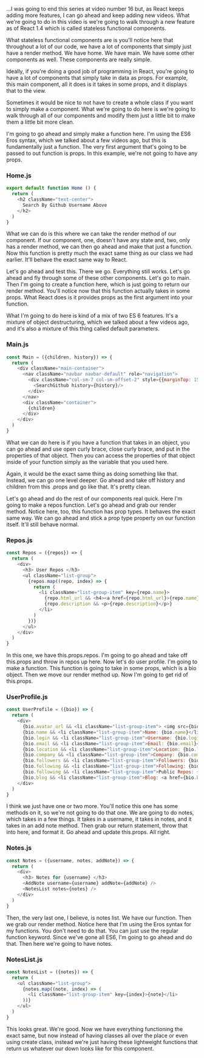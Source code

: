 ...I was going to end this series at video number 16 but, as React keeps adding more features, I can go ahead and keep adding new videos. What we're going to do in this video is we're going to walk through a new feature as of React 1.4 which is called stateless functional components.

What stateless functional components are is you'll notice here that throughout a lot of our code, we have a lot of components that simply just have a render method. We have home. We have main. We have some other components as well. These components are really simple.

Ideally, if you're doing a good job of programming in React, you're going to have a lot of components that simply take in data as props. For example, this main component, all it does is it takes in some props, and it displays that to the view.

Sometimes it would be nice to not have to create a whole class if you want to simply make a component. What we're going to do here is we're going to walk through all of our components and modify them just a little bit to make them a little bit more clean.

I'm going to go ahead and simply make a function here. I'm using the ES6 Eros syntax, which we talked about a few videos ago, but this is fundamentally just a function. The very first argument that's going to be passed to out function is props. In this example, we're not going to have any props.

### Home.js
``` javascript
export default function Home () {
  return (
    <h2 className="text-center">
      Search By Github Username Above
    </h2>
  )
}
```

What we can do is this where we can take the render method of our component. If our component, one, doesn't have any state and, two, only has a render method, we can then go ahead and make that just a function. Now this function is pretty much the exact same thing as our class we had earlier. It'll behave the exact same way to React.

Let's go ahead and test this. There we go. Everything still works. Let's go ahead and fly through some of these other components. Let's go to main. Then I'm going to create a function here, which is just going to return our render method. You'll notice now that this function actually takes in some props. What React does is it provides props as the first argument into your function.

What I'm going to do here is kind of a mix of two ES 6 features. It's a mixture of object destructuring, which we talked about a few videos ago, and it's also a mixture of this thing called default parameters.

### Main.js
``` javascript
const Main = ({children, history}) => {
  return (
    <div className="main-container">
      <nav className="navbar navbar-default" role="navigation">
        <div className="col-sm-7 col-sm-offset-2" style={{marginTop: 15}}>
          <SearchGithub history={history}/>
        </div>
      </nav>
      <div className="container">
        {children}
      </div>
    </div>
  )
}
```

What we can do here is if you have a function that takes in an object, you can go ahead and use open curly brace, close curly brace, and put in the properties of that object. Then you can access the properties of that object inside of your function simply as the variable that you used here.

Again, it would be the exact same thing as doing something like that. Instead, we can go one level deeper. Go ahead and take off history and children from this .props and go like that. It's pretty clean.

Let's go ahead and do the rest of our components real quick. Here I'm going to make a repos function. Let's go ahead and grab our render method. Notice here, too, this function has prop types. It behaves the exact same way. We can go ahead and stick a prop type property on our function itself. It'll still behave normal.

### Repos.js
``` javascript
const Repos = ({repos}) => {
  return (
    <div>
      <h3> User Repos </h3>
      <ul className="list-group">
        {repos.map((repo, index) => {
          return (
            <li className="list-group-item" key={repo.name}>
              {repo.html_url && <h4><a href={repo.html_url}>{repo.name}</a></h4>}
              {repo.description && <p>{repo.description}</p>}
            </li>
          )
        })}
      </ul>
    </div>
  )
}
```

In this one, we have this.props.repos. I'm going to go ahead and take off this.props and throw in repos up here. Now let's do user profile. I'm going to make a function. This function is going to take in some props, which is a bio object. Then we move our render method up. Now I'm going to get rid of this.props.

### UserProfile.js
``` javascript
const UserProfile = ({bio}) => {
  return (
    <div>
      {bio.avatar_url && <li className="list-group-item"> <img src={bio.avatar_url} className="img-rounded img-responsive"/></li>}
      {bio.name && <li className="list-group-item">Name: {bio.name}</li>}
      {bio.login && <li className="list-group-item">Username: {bio.login}</li>}
      {bio.email && <li className="list-group-item">Email: {bio.email}</li>}
      {bio.location && <li className="list-group-item">Location: {bio.location}</li>}
      {bio.company && <li className="list-group-item">Company: {bio.company}</li>}
      {bio.followers && <li className="list-group-item">Followers: {bio.followers}</li>}
      {bio.following && <li className="list-group-item">Following: {bio.following}</li>}
      {bio.following && <li className="list-group-item">Public Repos: {bio.public_repos}</li>}
      {bio.blog && <li className="list-group-item">Blog: <a href={bio.blog}> {bio.blog}</a></li>}
    </div>
  )
}
```

I think we just have one or two more. You'll notice this one has some methods on it, so we're not going to do that one. We are going to do notes, which takes in a few things. It takes in a username, it takes in notes, and it takes in an add note method. Then grab our return statement, throw that into here, and format it. Go ahead and update this.props. All right.

### Notes.js
```javascript
const Notes = ({username, notes, addNote}) => {
  return (
    <div>
      <h3> Notes for {username} </h3>
      <AddNote username={username} addNote={addNote} />
      <NotesList notes={notes} />
    </div>
  )
}
```

Then, the very last one, I believe, is notes list. We have our function. Then we grab our render method. Notice here that I'm using the Eros syntax for my functions. You don't need to do that. You can just use the regular function keyword. Since we've gone all ES6, I'm going to go ahead and do that. Then here we're going to have notes.

### NotesList.js
``` javascript
const NotesList = ({notes}) => {
  return (
    <ul className="list-group">
      {notes.map((note, index) => (
        <li className="list-group-item" key={index}>{note}</li>
      ))}
    </ul>
  )
}
```

This looks great. We're good. Now we have everything functioning the exact same, but now instead of having classes all over the place or even using create class, instead we're just having these lightweight functions that return us whatever our down looks like for this component.
